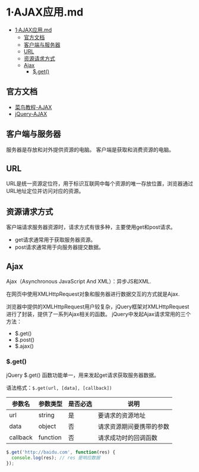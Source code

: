 # 1·AJAX应用.md

<!-- TOC -->
- [1·AJAX应用.md](#1ajax应用md)
  - [官方文档](#官方文档)
  - [客户端与服务器](#客户端与服务器)
  - [URL](#url)
  - [资源请求方式](#资源请求方式)
  - [Ajax](#ajax)
    - [$.get()](#get)
<!-- TOC -->

## 官方文档
- [菜鸟教程-AJAX](https://www.runoob.com/ajax/ajax-tutorial.html)
- [jQuery-AJAX](https://www.jquery123.com/category/ajax/)

## 客户端与服务器
服务器是存放和对外提供资源的电脑。
客户端是获取和消费资源的电脑。

## URL
URL是统一资源定位符，用于标识互联网中每个资源的唯一存放位置，浏览器通过URL地址定位并访问对应的资源。

## 资源请求方式
客户端请求服务器资源时，请求方式有很多种，主要使用get和post请求。

- get请求通常用于获取服务器资源。
- post请求通常用于向服务器提交数据。

## Ajax
Ajax（Asynchronous JavaScript And XML）：异步JS和XML.

在网页中使用XMLHttpRequest对象和服务器进行数据交互的方式就是Ajax.

浏览器中提供的XMLHttpRequest用户较复杂，jQuery框架对XMLHttpRequest进行了封装，提供了一系列Ajax相关的函数。
jQuery中发起Ajax请求常用的三个方法：
- $.get()
- $.post()
- $.ajax()

### $.get()
jQuery $.get() 函数功能单一，用来发起get请求获取服务器数据。

语法格式：`$.get(url, [data], [callback])`

| 参数名      | 参数类型     | 是否必选 | 说明           |
|----------|----------|------|--------------|
| url      | string   | 是    | 要请求的资源地址     |
| data     | object   | 否    | 请求资源期间要携带的参数 |
| callback | function | 否    | 请求成功时的回调函数   |

```js
$.get('http://baidu.com', function(res) {
  console.log(res); // res 是响应数据
});
```









